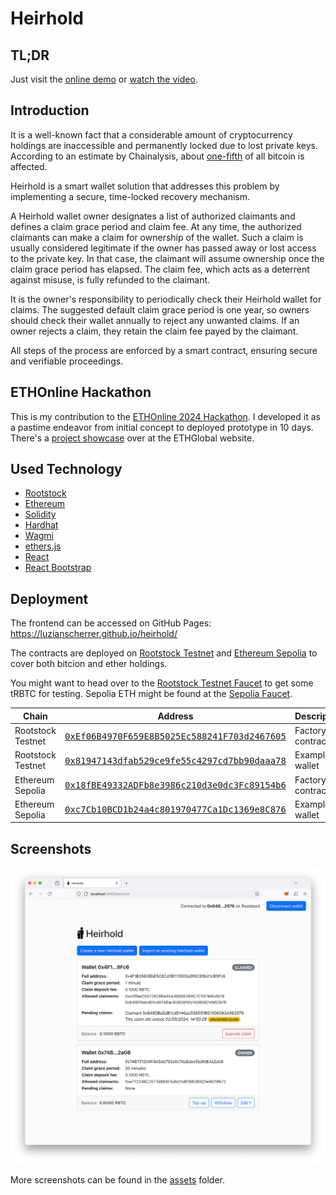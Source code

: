 # Heirhold

## TL;DR

Just visit the [online demo](https://luzianscherrer.github.io/heirhold/) or [watch the video](https://youtu.be/gcEogddpur4).

## Introduction

It is a well-known fact that a considerable amount of cryptocurrency holdings are inaccessible and permanently locked due to lost private keys. According to an estimate by Chainalysis, about [one-fifth](https://www.chainalysis.com/blog/bitcoin-market-data-exchanges-trading/) of all bitcoin is affected.

Heirhold is a smart wallet solution that addresses this problem by implementing a secure, time-locked recovery mechanism.

A Heirhold wallet owner designates a list of authorized claimants and defines a claim grace period and claim fee. At any time, the authorized claimants can make a claim for ownership of the wallet. Such a claim is usually considered legitimate if the owner has passed away or lost access to the private key. In that case, the claimant will assume ownership once the claim grace period has elapsed. The claim fee, which acts as a deterrent against misuse, is fully refunded to the claimant.

It is the owner's responsibility to periodically check their Heirhold wallet for claims. The suggested default claim grace period is one year, so owners should check their wallet annually to reject any unwanted claims. If an owner rejects a claim, they retain the claim fee payed by the claimant.

All steps of the process are enforced by a smart contract, ensuring secure and verifiable proceedings.

## ETHOnline Hackathon

This is my contribution to the [ETHOnline 2024 Hackathon](https://ethglobal.com/events/ethonline2024). I developed it as a pastime endeavor from initial concept to deployed prototype in 10 days. There's a [project showcase](https://ethglobal.com/showcase/heirhold-0c9ua) over at the ETHGlobal website.

## Used Technology

- [Rootstock](https://rootstock.io)
- [Ethereum](https://ethereum.org)
- [Solidity](https://soliditylang.org)
- [Hardhat](https://hardhat.org/)
- [Wagmi](https://wagmi.sh)
- [ethers.js](https://github.com/ethers-io/ethers.js)
- [React](https://react.dev)
- [React Bootstrap](https://react-bootstrap.netlify.app)

## Deployment

The frontend can be accessed on GitHub Pages: https://luzianscherrer.github.io/heirhold/

The contracts are deployed on [Rootstock Testnet](https://rootstock.io) and [Ethereum Sepolia](https://chainlist.org/chain/11155111) to cover both bitcion and ether holdings.

You might want to head over to the [Rootstock Testnet Faucet](https://faucet.rootstock.io) to get some tRBTC for testing. Sepolia ETH might be found at the [Sepolia Faucet](https://cloud.google.com/application/web3/faucet/ethereum/sepolia).

| Chain             | Address                                                                                                                                                     | Description      |
| ----------------- | ----------------------------------------------------------------------------------------------------------------------------------------------------------- | ---------------- |
| Rootstock Testnet | [<tt>0xEf06B4970F659E8B5025Ec588241F703d2467605</tt>](https://explorer.testnet.rootstock.io/address/0xef06b4970f659e8b5025ec588241f703d2467605?__ctab=Code) | Factory contract |
| Rootstock Testnet | [<tt>0x81947143dfab529ce9fe55c4297cd7bb90daaa78</tt>](https://explorer.testnet.rootstock.io/address/0x81947143dfab529ce9fe55c4297cd7bb90daaa78)             | Example wallet   |
| Ethereum Sepolia  | [<tt>0x18fBE49332ADFb8e3986c210d3e0dc3Fc89154b6</tt>](https://sepolia.etherscan.io/address/0x18fBE49332ADFb8e3986c210d3e0dc3Fc89154b6#code)                 | Factory contract |
| Ethereum Sepolia  | [<tt>0xc7Cb10BCD1b24a4c801970477Ca1Dc1369e8C876</tt>](https://sepolia.etherscan.io/address/0xc7Cb10BCD1b24a4c801970477Ca1Dc1369e8C876)                      | Example wallet   |

## Screenshots

![Heirhold screenshot 01](/assets/screenshots/screenshot_01.png?raw=true)

More screenshots can be found in the [assets](/assets/screenshots) folder.
